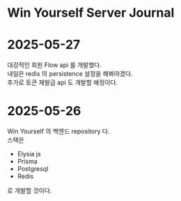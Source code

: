 # Win Yourself Server Journal

# 2025-05-27

대강적인 회원 Flow api 를 개발했다.<br>
내일은 redis 의 persistence 설정을 해봐야겠다. <br>
추가로 토큰 재발급 api 도 개발할 예정이다.

# 2025-05-26

Win Yourself 의 백엔드 repository 다.<br>
스택은

- Elysia js
- Prisma
- Postgresql
- Redis

로 개발할 것이다.
